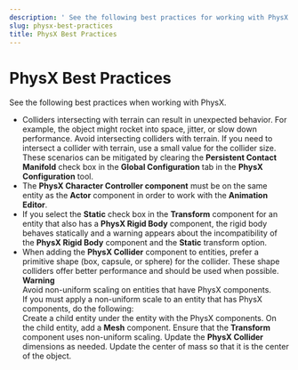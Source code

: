 ```yaml
---
description: ' See the following best practices for working with PhysX in &ALYlong;. '
slug: physx-best-practices
title: PhysX Best Practices
---
```

# PhysX Best Practices<a name="physx-best-practices"></a>

See the following best practices when working with PhysX\.
+ Colliders intersecting with terrain can result in unexpected behavior\. For example, the object might rocket into space, jitter, or slow down performance\. Avoid intersecting colliders with terrain\. If you need to intersect a collider with terrain, use a small value for the collider size\. These scenarios can be mitigated by clearing the **Persistent Contact Manifold** check box in the **Global Configuration** tab in the **PhysX Configuration** tool\. 
+ The **PhysX Character Controller component** must be on the same entity as the **Actor** component in order to work with the **Animation Editor**\. 
+ If you select the **Static** check box in the **Transform** component for an entity that also has a **PhysX Rigid Body** component, the rigid body behaves statically and a warning appears about the incompatibility of the **PhysX Rigid Body** component and the **Static** transform option\. 
+ When adding the **PhysX Collider** component to entities, prefer a primitive shape \(box, capsule, or sphere\) for the collider\. These shape colliders offer better performance and should be used when possible\. 
**Warning**  
Avoid non\-uniform scaling on entities that have PhysX components\.   
If you must apply a non\-uniform scale to an entity that has PhysX components, do the following:   
Create a child entity under the entity with the PhysX components\. 
On the child entity, add a **Mesh** component\. 
Ensure that the **Transform** component uses non\-uniform scaling\. 
Update the **PhysX Collider** dimensions as needed\. 
Update the center of mass so that it is the center of the object\. 